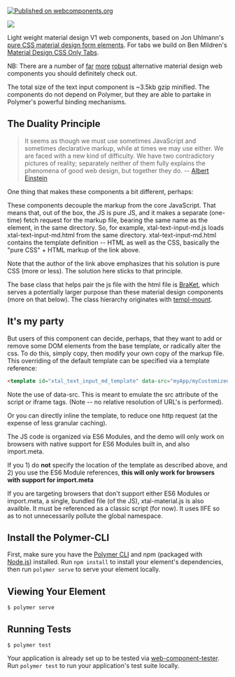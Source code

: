 [![Published on webcomponents.org](https://img.shields.io/badge/webcomponents.org-published-blue.svg)](https://www.webcomponents.org/element/bahrus/xtal-material)

<a href="https://nodei.co/npm/xtal-material/"><img src="https://nodei.co/npm/xtal-material.png"></a>


Light weight material design V1 web components, based on Jon Uhlmann's [pure CSS material design form elements](https://codepen.io/jonnitto/pen/OVmvPB).  For tabs we build on Ben Mildren's [Material Design CSS Only Tabs](https://codepen.io/mildrenben/pen/bdGdOb).

NB:  There are a number of [far](https://github.com/material-components/material-components-web-components) [more](https://vaadin.com/components/browse) [robust](https://www.webcomponents.org/collection/PolymerElements/paper-elements) alternative material design web components you should definitely check out.

The total size of the text input component is ~3.5kb gzip minified.  The components do not depend on Polymer, but they are able to partake in Polymer's powerful binding mechanisms.

## The Duality Principle

>It seems as though we must use sometimes JavaScript and sometimes declarative markup, while at times we may use either. We are faced with a new kind of difficulty. We have two contradictory pictures of reality; separately neither of them fully explains the phenomena of good web design, but together they do. -- [Albert Einstein](https://en.wikipedia.org/wiki/Wave%E2%80%93particle_duality)

One thing that makes these components a bit different, perhaps:

These components decouple the markup from the core JavaScript.  That means that, out of the box, the JS is pure JS, and it makes a separate (one-time) fetch request for the markup file, bearing the same name as the element, in the same directory.  So, for example, xtal-text-input-md.js loads xtal-text-input-md.html from the same directory.  xtal-text-input-md.html contains the template definition -- HTML as well as the CSS, basically the "pure CSS" + HTML markup of the link above.


Note that the author of the link above emphasizes that his solution is pure CSS (more or less).  The solution here sticks to that principle.

The base class that helps pair the js file with the html file is [BraKet](https://www.npmjs.com/package/bra-ket), which serves a potentially larger purpose than these material design components (more on that below). The class hierarchy originates with [templ-mount](https://www.npmjs.com/package/templ-mount).

## It's my party

But users of this component can decide, perhaps, that they want to add or remove some DOM elements from the base template, or radically alter the css.  To do this, simply copy, then modify your own copy of the markup file.  This overriding of the default template can be specified via a template reference:

```html
<template id="xtal_text_input_md_template" data-src="myApp/myCustomizedVersion/my-neon-lipstick-text-box.html"></template>
```

Note the use of data-src.  This is meant to emulate the src attribute of the script or iframe tags.  (Note -- no relative resolution of URL's is performed).

Or you can directly inline the template, to reduce one http request (at the expense of less granular caching).

The JS code is organized via ES6 Modules, and the demo will only work on browsers with native support for ES6 Modules built in, and also import.meta.

If you 1) do **not** specify the location of the template as described above, and 2) you use the ES6 Module references,  **this will only work for browsers with support for import.meta**

If you are targeting browsers that don't support either ES6 Modules or import.meta,  a single, bundled file (of the JS), xtal-material.js is also availble. It must be referenced as a classic script (for now).  It uses IIFE so as to not unnecessarily pollute the global namespace.

<!--
```
<custom-element-demo>
  <template>
  <div class="vertical-section-container centered">
    <h3>Basic xtal-material demo</h3>
    <script nomodule src="https://unpkg.com/@webcomponents/webcomponentsjs/webcomponents-bundle.js"></script>
    <link id="xtal_material" rel="preload" as="script" href="https://unpkg.com/xtal-material@0.0.24/xtal-material.js">
    <script type="module" src="https://unpkg.com/xtal-method@0.0.13/xtal-im-ex.js"></script>
    <script type="module" src="https://unpkg.com/xtal-material@0.0.26/xtal-material.js"></script>

    <script nomodule id="_root_lit_html">
      //const root = 'https://unpkg.com/lit-html/';
      const root = 'https://cdn.jsdelivr.net/npm/lit-html/'
    </script>
    <script nomodule id="_lit_html">
      const { html, render } = await import(root + 'lit-html.js');
    </script>
    <script nomodule id="_lit_repeat">
      const { repeat } = await import(root + 'lib/repeat.js');
    </script>
    
    <xtal-radio-group-md name="pronoun">
      <xtal-im-ex disabled input='["He", "She", "They", "Ze", "A pronoun not listed", "No pronoun preference"]'>

        <script nomodule>
            XtalIMEX.insert(_root_lit_html, _lit_html, _lit_repeat);
            const radioButtonListGenerator = items => html`
            <div class="form-radio form-radio-inline">
                <div class="form-radio-legend">Prefered Pronoun</div>
                ${repeat(items, item => Math.random().toString(), item => html`
                  <label class="form-radio-label">
                    <input name=pronoun class="form-radio-field" type="radio" required value="${item}" />
                    <i class="form-radio-button"></i>
                    <span>${item}</span>
                  </label>`
                )}
            </div>`;
            export const renderer = (list, target) => render(radioButtonListGenerator(list), target);
        </script>
      </xtal-im-ex>
    </xtal-radio-group-md>
    <small class="form-element-hint">Feel free to choose</small>
    <xtal-radio-tabs-md>
      <xtal-im-ex disabled input='["He", "She", "They", "Ze"]'>
        <script nomodule>
          XtalIMEX.insert(_root_lit_html, _lit_html, _lit_repeat);
          const radioButtonListGenerator = items => html`
            <div class="tab-wrap">
              ${repeat(items, item => Math.random().toString(), (item, idx) => html`
                <input type="radio" name="tabs" id="tab${idx}">
                <div class="tab-label-content" id="tab${idx}-content">
                  <label for="tab${idx}">${item}</label>
                  
                </div>
                `
              )}
              <div class="slide"></div>
            </div>
          `;
          export const renderer = (list, target) => render(radioButtonListGenerator(list), target);
        </script>
      </xtal-im-ex>
    </xtal-radio-tabs-md>

    <xtal-text-input-md placeholder="Please fill in your full name">
      <span slot="label">Name</span>
    </xtal-text-input-md>
    <p-d on="value-changed" to="{innerText}"></p-d>
    <div></div>

    <xtal-email-input-md>
      <span slot="label">Email</span>
      <span slot="hint">We will never spam you</span>
    </xtal-email-input-md>
    
    <div>Which type of music do you like?</div>
    <xtal-checkbox-input-md checked="{{likes_rap}}">
      <span slot="label">Rap</span>
    </xtal-checkbox-input-md>
    <xtal-checkbox-input-md checked="{{likes_pop}}">
      <span slot="label">Pop</span>
    </xtal-checkbox-input-md>
    <xtal-checkbox-input-md checked="{{likes_rock}}">
      <span slot="label">Rock</span>
    </xtal-checkbox-input-md>
    <xtal-checkbox-input-md checked="{{likes_metal}}">
      <span slot="label">Metal</span>
    </xtal-checkbox-input-md>
    <xtal-checkbox-input-md checked="{{likes_r_and_b}}">
      <span slot="label">R&amp;B</span>
    </xtal-checkbox-input-md>
    <xtal-text-area-md>
      <span slot="label">Your Message</span>
    </xtal-text-area-md>
    <div></div>
    <xtal-side-nav>
      <style>
        a {
          padding: 8px 8px 8px 32px;
          text-decoration: none;
          font-size: 25px;
          color: #818181;
          display: block;
          transition: 0.3s;
        }

        a:hover {
          color: #f1f1f1;
        }
      </style>
      <span slot="title">Hello</span>
      <a href="#about">About</a>
      <a href="#services">Services</a>
      <a href="#clients">Clients</a>
      <a href="#contact">Contact</a>
    </xtal-side-nav>
  </div>
  </template>
</custom-element-demo>
```
-->

## Install the Polymer-CLI

First, make sure you have the [Polymer CLI](https://www.npmjs.com/package/polymer-cli) and npm (packaged with [Node.js](https://nodejs.org)) installed. Run `npm install` to install your element's dependencies, then run `polymer serve` to serve your element locally.

## Viewing Your Element

```
$ polymer serve
```

## Running Tests

```
$ polymer test
```

Your application is already set up to be tested via [web-component-tester](https://github.com/Polymer/web-component-tester). Run `polymer test` to run your application's test suite locally.
